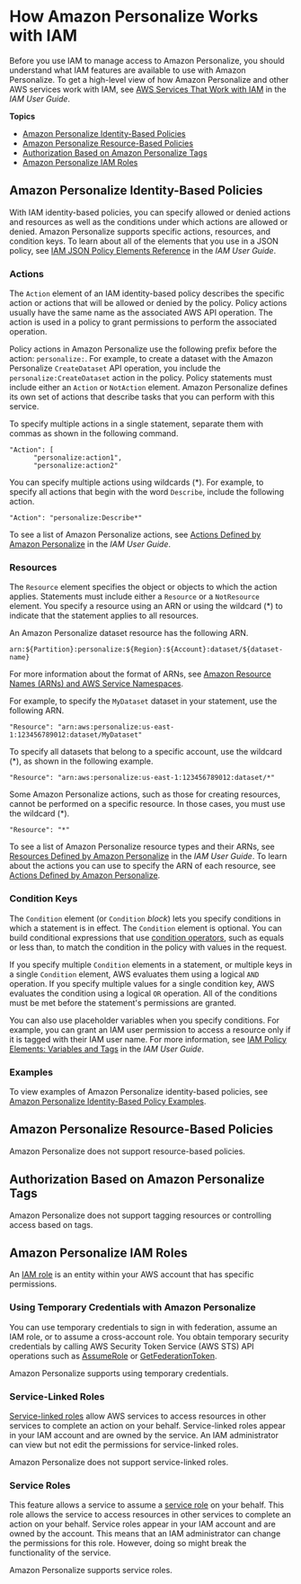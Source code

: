 # How Amazon Personalize Works with IAM<a name="security_iam_service-with-iam"></a>

Before you use IAM to manage access to Amazon Personalize, you should understand what IAM features are available to use with Amazon Personalize\. To get a high\-level view of how Amazon Personalize and other AWS services work with IAM, see [AWS Services That Work with IAM](https://docs.aws.amazon.com/IAM/latest/UserGuide/reference_aws-services-that-work-with-iam.html) in the *IAM User Guide*\.

**Topics**
+ [Amazon Personalize Identity\-Based Policies](#security_iam_service-with-iam-id-based-policies)
+ [Amazon Personalize Resource\-Based Policies](#security_iam_service-with-iam-resource-based-policies)
+ [Authorization Based on Amazon Personalize Tags](#security_iam_service-with-iam-tags)
+ [Amazon Personalize IAM Roles](#security_iam_service-with-iam-roles)

## Amazon Personalize Identity\-Based Policies<a name="security_iam_service-with-iam-id-based-policies"></a>

With IAM identity\-based policies, you can specify allowed or denied actions and resources as well as the conditions under which actions are allowed or denied\. Amazon Personalize supports specific actions, resources, and condition keys\. To learn about all of the elements that you use in a JSON policy, see [IAM JSON Policy Elements Reference](https://docs.aws.amazon.com/IAM/latest/UserGuide/reference_policies_elements.html) in the *IAM User Guide*\.

### Actions<a name="security_iam_service-with-iam-id-based-policies-actions"></a>

The `Action` element of an IAM identity\-based policy describes the specific action or actions that will be allowed or denied by the policy\. Policy actions usually have the same name as the associated AWS API operation\. The action is used in a policy to grant permissions to perform the associated operation\. 

Policy actions in Amazon Personalize use the following prefix before the action: `personalize:`\. For example, to create a dataset with the Amazon Personalize `CreateDataset` API operation, you include the `personalize:CreateDataset` action in the policy\. Policy statements must include either an `Action` or `NotAction` element\. Amazon Personalize defines its own set of actions that describe tasks that you can perform with this service\.

To specify multiple actions in a single statement, separate them with commas as shown in the following command\.

```
"Action": [
      "personalize:action1",
      "personalize:action2"
```

You can specify multiple actions using wildcards \(\*\)\. For example, to specify all actions that begin with the word `Describe`, include the following action\.

```
"Action": "personalize:Describe*"
```



To see a list of Amazon Personalize actions, see [Actions Defined by Amazon Personalize](https://docs.aws.amazon.com/IAM/latest/UserGuide/list_awskeymanagementservice.html#awskeymanagementservice-actions-as-permissions) in the *IAM User Guide*\.

### Resources<a name="security_iam_service-with-iam-id-based-policies-resources"></a>

The `Resource` element specifies the object or objects to which the action applies\. Statements must include either a `Resource` or a `NotResource` element\. You specify a resource using an ARN or using the wildcard \(\*\) to indicate that the statement applies to all resources\.



An Amazon Personalize dataset resource has the following ARN\.

```
arn:${Partition}:personalize:${Region}:${Account}:dataset/${dataset-name}
```

For more information about the format of ARNs, see [Amazon Resource Names \(ARNs\) and AWS Service Namespaces](https://docs.aws.amazon.com/general/latest/gr/aws-arns-and-namespaces.html)\.

For example, to specify the `MyDataset` dataset in your statement, use the following ARN\.

```
"Resource": "arn:aws:personalize:us-east-1:123456789012:dataset/MyDataset"
```

To specify all datasets that belong to a specific account, use the wildcard \(\*\), as shown in the following example\.

```
"Resource": "arn:aws:personalize:us-east-1:123456789012:dataset/*"
```

Some Amazon Personalize actions, such as those for creating resources, cannot be performed on a specific resource\. In those cases, you must use the wildcard \(\*\)\.

```
"Resource": "*"
```

To see a list of Amazon Personalize resource types and their ARNs, see [Resources Defined by Amazon Personalize](https://docs.aws.amazon.com/IAM/latest/UserGuide/list_awskeymanagementservice.html#awskeymanagementservice-resources-for-iam-policies) in the *IAM User Guide*\. To learn about the actions you can use to specify the ARN of each resource, see [Actions Defined by Amazon Personalize](https://docs.aws.amazon.com/IAM/latest/UserGuide/list_awskeymanagementservice.html#awskeymanagementservice-actions-as-permissions)\.

### Condition Keys<a name="security_iam_service-with-iam-id-based-policies-conditionkeys"></a>

The `Condition` element \(or `Condition` *block*\) lets you specify conditions in which a statement is in effect\. The `Condition` element is optional\. You can build conditional expressions that use [condition operators](https://docs.aws.amazon.com/IAM/latest/UserGuide/reference_policies_elements_condition_operators.html), such as equals or less than, to match the condition in the policy with values in the request\. 

If you specify multiple `Condition` elements in a statement, or multiple keys in a single `Condition` element, AWS evaluates them using a logical `AND` operation\. If you specify multiple values for a single condition key, AWS evaluates the condition using a logical `OR` operation\. All of the conditions must be met before the statement's permissions are granted\.

 You can also use placeholder variables when you specify conditions\. For example, you can grant an IAM user permission to access a resource only if it is tagged with their IAM user name\. For more information, see [IAM Policy Elements: Variables and Tags](https://docs.aws.amazon.com/IAM/latest/UserGuide/reference_policies_variables.html) in the *IAM User Guide*\. 

### Examples<a name="security_iam_service-with-iam-id-based-policies-examples"></a>



To view examples of Amazon Personalize identity\-based policies, see [Amazon Personalize Identity\-Based Policy Examples](security_iam_id-based-policy-examples.md)\.

## Amazon Personalize Resource\-Based Policies<a name="security_iam_service-with-iam-resource-based-policies"></a>

Amazon Personalize does not support resource\-based policies\.

## Authorization Based on Amazon Personalize Tags<a name="security_iam_service-with-iam-tags"></a>

Amazon Personalize does not support tagging resources or controlling access based on tags\.

## Amazon Personalize IAM Roles<a name="security_iam_service-with-iam-roles"></a>

An [IAM role](https://docs.aws.amazon.com/IAM/latest/UserGuide/id_roles.html) is an entity within your AWS account that has specific permissions\.

### Using Temporary Credentials with Amazon Personalize<a name="security_iam_service-with-iam-roles-tempcreds"></a>

You can use temporary credentials to sign in with federation, assume an IAM role, or to assume a cross\-account role\. You obtain temporary security credentials by calling AWS Security Token Service \(AWS STS\) API operations such as [AssumeRole](https://docs.aws.amazon.com/STS/latest/APIReference/API_AssumeRole.html) or [GetFederationToken](https://docs.aws.amazon.com/STS/latest/APIReference/API_GetFederationToken.html)\. 

Amazon Personalize supports using temporary credentials\. 

### Service\-Linked Roles<a name="security_iam_service-with-iam-roles-service-linked"></a>

[Service\-linked roles](https://docs.aws.amazon.com/IAM/latest/UserGuide/id_roles_terms-and-concepts.html#iam-term-service-linked-role) allow AWS services to access resources in other services to complete an action on your behalf\. Service\-linked roles appear in your IAM account and are owned by the service\. An IAM administrator can view but not edit the permissions for service\-linked roles\.

Amazon Personalize does not support service\-linked roles\.

### Service Roles<a name="security_iam_service-with-iam-roles-service"></a>

This feature allows a service to assume a [service role](https://docs.aws.amazon.com/IAM/latest/UserGuide/id_roles_terms-and-concepts.html#iam-term-service-role) on your behalf\. This role allows the service to access resources in other services to complete an action on your behalf\. Service roles appear in your IAM account and are owned by the account\. This means that an IAM administrator can change the permissions for this role\. However, doing so might break the functionality of the service\.

Amazon Personalize supports service roles\.